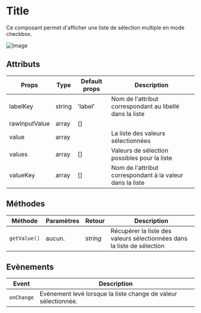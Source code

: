 # Title

Ce composant permet d'afficher une liste de sélection multiple en mode checkbox.

![Image](https://github.com/get-focus/focus-components/blob/doc-input-radio/src/select-checkbox/example/capture.png?raw=true)


## Attributs

| Props | Type | Default props | Description |
|---|---|---|---|
| labelKey | string | 'label' | Nom de l'attribut correspondant au libellé dans la liste |
| rawInputValue | array | [] | |
| value | array | | La liste des valeurs sélectionnées |
| values | array | [] | Valeurs de sélection possibles pour la liste |
| valueKey | array | [] | Nom de l'attribut correspondant à la valeur dans la liste |

## Méthodes

<table>
	<thead>
		<tr>
          <th>Méthode</th>
          <th>Paramètres</th>
          <th>Retour</th>
          <th>Description</th>
      </tr>
    </thead>
    <tbody>
      <tr>
          <td><code>getValue()</code></td>
          <td>aucun.</td>
          <td><i>string</i></td>
          <td>Récupérer la liste des valeurs sélectionnées dans la liste de sélection</td>
      </tr>
   </tbody>
</table>

## Evènements
<table>
	<thead>
		<tr>
          <th>Event</th>
          <th>Description</th>
      </tr>
    </thead>
    <tbody>
      <tr>
          <td><code>onChange</code></td>
          <td>Evènement levé lorsque la liste change de valeur sélectionnée.</td>
      </tr>
   </tbody>
</table>
